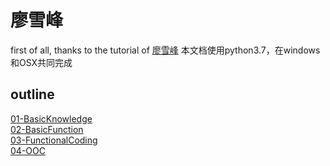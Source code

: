 # 廖雪峰
first of all, thanks to the tutorial of
[廖雪峰](https://www.liaoxuefeng.com/wiki/1016959663602400#0)
本文档使用python3.7，在windows和OSX共同完成

## outline
[01-BasicKnowledge](./01-BasicKnowledge.ipynb)  
[02-BasicFunction](./02-BasicFunction.ipynb)  
[03-FunctionalCoding](./03-FunctionalCoding.ipynb)  
[04-OOC](./04-OOC.ipynb)  